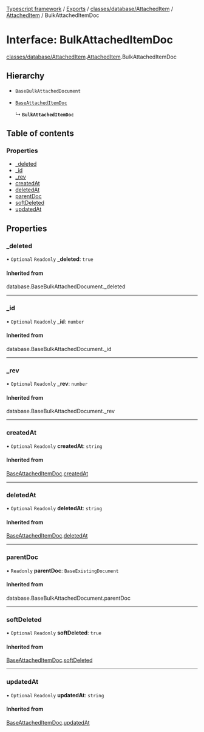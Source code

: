 [Typescript framework](../index.md) / [Exports](../modules.md) / [classes/database/AttachedItem](../modules/classes_database_AttachedItem.md) / [AttachedItem](../modules/classes_database_AttachedItem.AttachedItem.md) / BulkAttachedItemDoc

# Interface: BulkAttachedItemDoc

[classes/database/AttachedItem](../modules/classes_database_AttachedItem.md).[AttachedItem](../modules/classes_database_AttachedItem.AttachedItem.md).BulkAttachedItemDoc

## Hierarchy

- `BaseBulkAttachedDocument`

- [`BaseAttachedItemDoc`](classes_database_AttachedItem.AttachedItem.BaseAttachedItemDoc.md)

  ↳ **`BulkAttachedItemDoc`**

## Table of contents

### Properties

- [\_deleted](classes_database_AttachedItem.AttachedItem.BulkAttachedItemDoc.md#_deleted)
- [\_id](classes_database_AttachedItem.AttachedItem.BulkAttachedItemDoc.md#_id)
- [\_rev](classes_database_AttachedItem.AttachedItem.BulkAttachedItemDoc.md#_rev)
- [createdAt](classes_database_AttachedItem.AttachedItem.BulkAttachedItemDoc.md#createdat)
- [deletedAt](classes_database_AttachedItem.AttachedItem.BulkAttachedItemDoc.md#deletedat)
- [parentDoc](classes_database_AttachedItem.AttachedItem.BulkAttachedItemDoc.md#parentdoc)
- [softDeleted](classes_database_AttachedItem.AttachedItem.BulkAttachedItemDoc.md#softdeleted)
- [updatedAt](classes_database_AttachedItem.AttachedItem.BulkAttachedItemDoc.md#updatedat)

## Properties

### \_deleted

• `Optional` `Readonly` **\_deleted**: ``true``

#### Inherited from

database.BaseBulkAttachedDocument.\_deleted

___

### \_id

• `Optional` `Readonly` **\_id**: `number`

#### Inherited from

database.BaseBulkAttachedDocument.\_id

___

### \_rev

• `Optional` `Readonly` **\_rev**: `number`

#### Inherited from

database.BaseBulkAttachedDocument.\_rev

___

### createdAt

• `Optional` `Readonly` **createdAt**: `string`

#### Inherited from

[BaseAttachedItemDoc](classes_database_AttachedItem.AttachedItem.BaseAttachedItemDoc.md).[createdAt](classes_database_AttachedItem.AttachedItem.BaseAttachedItemDoc.md#createdat)

___

### deletedAt

• `Optional` `Readonly` **deletedAt**: `string`

#### Inherited from

[BaseAttachedItemDoc](classes_database_AttachedItem.AttachedItem.BaseAttachedItemDoc.md).[deletedAt](classes_database_AttachedItem.AttachedItem.BaseAttachedItemDoc.md#deletedat)

___

### parentDoc

• `Readonly` **parentDoc**: `BaseExistingDocument`

#### Inherited from

database.BaseBulkAttachedDocument.parentDoc

___

### softDeleted

• `Optional` `Readonly` **softDeleted**: ``true``

#### Inherited from

[BaseAttachedItemDoc](classes_database_AttachedItem.AttachedItem.BaseAttachedItemDoc.md).[softDeleted](classes_database_AttachedItem.AttachedItem.BaseAttachedItemDoc.md#softdeleted)

___

### updatedAt

• `Optional` `Readonly` **updatedAt**: `string`

#### Inherited from

[BaseAttachedItemDoc](classes_database_AttachedItem.AttachedItem.BaseAttachedItemDoc.md).[updatedAt](classes_database_AttachedItem.AttachedItem.BaseAttachedItemDoc.md#updatedat)
